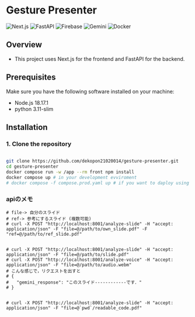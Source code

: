 # Gesture Presenter
![Next.js](https://img.shields.io/badge/Next.js-000000?style=for-the-badge&logo=nextdotjs&logoColor=white)
![FastAPI](https://img.shields.io/badge/FastAPI-009688?style=for-the-badge&logo=fastapi&logoColor=white)
![Firebase](https://img.shields.io/badge/Firebase-FFCA28?style=for-the-badge&logo=firebase&logoColor=white)
![Gemini](https://img.shields.io/badge/Gemini-FF5733?style=for-the-badge&logo=gemini&logoColor=white)
![Docker](https://img.shields.io/badge/Docker-2496ED?style=for-the-badge&logo=docker&logoColor=white)

## Overview
- This project uses Next.js for the frontend and FastAPI for the backend.

## Prerequisites

Make sure you have the following software installed on your machine:

- Node.js 18.17.1
- python 3.11-slim

## Installation

### 1. Clone the repository

```bash

git clone https://github.com/dekopon21020014/gesture-presenter.git
cd gesture-presenter
docker compose run -w /app --rm front npm install
docker compose up # in your development evviroment
# docker compose -f compose.prod.yaml up # if you want to daploy using cloud flare tunnel
```

### apiのメモ
```
# file-> 自分のスライド
# ref-> 参考にするスライド (複数可能)
# curl -X POST "http://localhost:8001/analyze-slide" -H "accept: application/json" -F "file=@/path/to/own_slide.pdf" -F "ref=@/path/to/ref_slide.pdf"


# curl -X POST "http://localhost:8001/analyze-slide" -H "accept: application/json" -F "file=@/path/to/slide.pdf"
# curl -X POST "http://localhost:8001/analyze-voice" -H "accept: application/json" -F "file=@/path/to/audio.webm"
# こんな感じで，リクエストを出すと
# {
#   "gemini_response": "このスライド------------です．"
# }


# curl -X POST "http://localhost:8001/analyze-slide" -H "accept: application/json" -F "file=@`pwd`/readable_code.pdf"
```